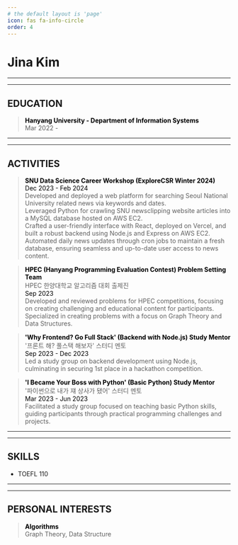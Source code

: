 ```yaml
---
# the default layout is 'page'
icon: fas fa-info-circle
order: 4
---
```



# **Jina Kim**



-----
-----

## **EDUCATION**

> **<span style="color:black">Hanyang University - Department of Information Systems</span>**  
    Mar 2022 - 

-----
-----

## **ACTIVITIES**

> **<span style="color:black">SNU Data Science Career Workshop (ExploreCSR Winter 2024)</span>**  
    <span style="color:black"> Dec 2023 - Feb 2024 </span> <br/> 
    Developed and deployed a web platform for searching Seoul National University related news via keywords and dates.<br/>
    Leveraged Python for crawling SNU newsclipping website articles into a MySQL database hosted on AWS EC2.<br/>
    Crafted a user-friendly interface with React, deployed on Vercel, and built a robust backend using Node.js and Express on AWS EC2.<br/>
    Automated daily news updates through cron jobs to maintain a fresh database, ensuring seamless and up-to-date user access to news content.

> **<span style="color:black">HPEC (Hanyang Programming Evaluation Contest) Problem Setting Team</span>**  
    HPEC 한양대학교 알고리즘 대회 출제진 <br/>
    <span style="color:black"> Sep 2023 </span> <br/> 
    Developed and reviewed problems for HPEC competitions, focusing on creating challenging and educational content for participants. <br/>
    Specialized in creating problems with a focus on Graph Theory and Data Structures.

> **<span style="color:black">'Why Frontend? Go Full Stack' (Backend with Node.js) Study Mentor</span>**  
    '프론트 해? 풀스택 해보자' 스터디 멘토 <br/> 
    <span style="color:black"> Sep 2023 - Dec 2023  </span> <br/> 
    Led a study group on backend development using Node.js, culminating in securing 1st place in a hackathon competition.

> **<span style="color:black">'I Became Your Boss with Python' (Basic Python) Study Mentor</span>**  
    '파이썬으로 내가 쟤 상사가 됐어' 스터디 멘토 <br/> 
    <span style="color:black"> Mar 2023 - Jun 2023 </span> <br/> 
    Facilitated a study group focused on teaching basic Python skills, guiding participants through practical programming challenges and projects.

------
------

## **SKILLS**

-  TOEFL 110
  

------
------

## **PERSONAL INTERESTS**

> **<span style="color:black">Algorithms</span>**  
    Graph Theory, Data Structure

